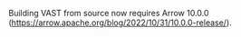 Building VAST from source now requires Arrow 10.0.0 (https://arrow.apache.org/blog/2022/10/31/10.0.0-release/).
